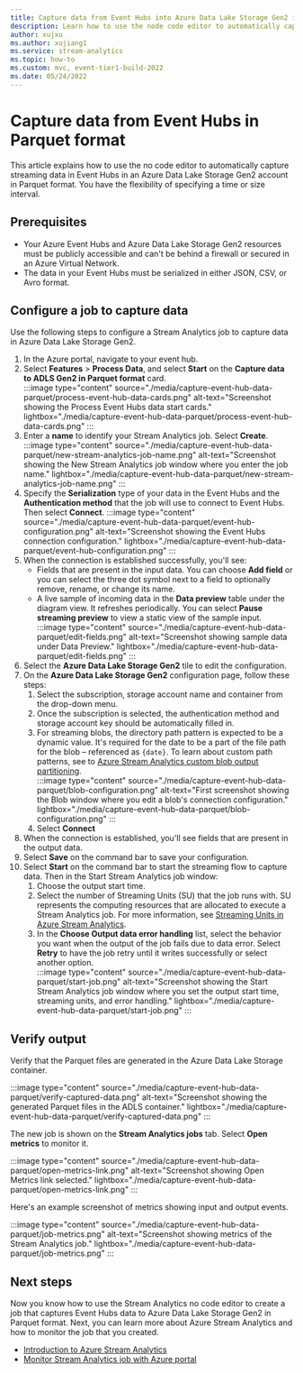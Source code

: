 ```yaml
---
title: Capture data from Event Hubs into Azure Data Lake Storage Gen2 in Parquet format
description: Learn how to use the node code editor to automatically capture the streaming data in Event Hubs in an Azure Data Lake Storage Gen2 account in Parquet format.
author: xujxu
ms.author: xujiang1
ms.service: stream-analytics
ms.topic: how-to
ms.custom: mvc, event-tier1-build-2022
ms.date: 05/24/2022
---
```

# Capture data from Event Hubs in Parquet format

This article explains how to use the no code editor to automatically capture streaming data in Event Hubs in an Azure Data Lake Storage Gen2 account in Parquet format. You have the flexibility of specifying a time or size interval.

## Prerequisites

- Your Azure Event Hubs and Azure Data Lake Storage Gen2 resources must be publicly accessible and can't be behind a firewall or secured in an Azure Virtual Network.
- The data in your Event Hubs must be serialized in either JSON, CSV, or Avro format.

## Configure a job to capture data

Use the following steps to configure a Stream Analytics job to capture data in Azure Data Lake Storage Gen2.

1. In the Azure portal, navigate to your event hub. 
1. Select **Features** > **Process Data**, and select **Start** on the **Capture data to ADLS Gen2 in Parquet format** card.  
    :::image type="content" source="./media/capture-event-hub-data-parquet/process-event-hub-data-cards.png" alt-text="Screenshot showing the Process Event Hubs data start cards." lightbox="./media/capture-event-hub-data-parquet/process-event-hub-data-cards.png" :::
1. Enter a **name** to identify your Stream Analytics job. Select **Create**.  
    :::image type="content" source="./media/capture-event-hub-data-parquet/new-stream-analytics-job-name.png" alt-text="Screenshot showing the New Stream Analytics job window where you enter the job name." lightbox="./media/capture-event-hub-data-parquet/new-stream-analytics-job-name.png" :::
1. Specify the **Serialization** type of your data in the Event Hubs and the **Authentication method** that the job will use to connect to Event Hubs. Then select **Connect**.
    :::image type="content" source="./media/capture-event-hub-data-parquet/event-hub-configuration.png" alt-text="Screenshot showing the Event Hubs connection configuration." lightbox="./media/capture-event-hub-data-parquet/event-hub-configuration.png" :::
1. When the connection is established successfully, you'll see:
    - Fields that are present in the input data. You can choose **Add field** or you can select the three dot symbol next to a field to optionally remove, rename, or change its name.
    - A live sample of incoming data in the **Data preview** table under the diagram view. It refreshes periodically. You can select **Pause streaming preview** to view a static view of the sample input.  
        :::image type="content" source="./media/capture-event-hub-data-parquet/edit-fields.png" alt-text="Screenshot showing sample data under Data Preview." lightbox="./media/capture-event-hub-data-parquet/edit-fields.png" :::
1. Select the **Azure Data Lake Storage Gen2** tile to edit the configuration. 
1. On the **Azure Data Lake Storage Gen2** configuration page, follow these steps:     
    1. Select the subscription, storage account name and container from the drop-down menu. 
    1. Once the subscription is selected, the authentication method and storage account key should be automatically filled in.  
    1. For streaming blobs, the directory path pattern is expected to be a dynamic value. It's required for the date to be a part of the file path for the blob – referenced as `{date}`. To learn about custom path patterns, see to [Azure Stream Analytics custom blob output partitioning](stream-analytics-custom-path-patterns-blob-storage-output.md).  
        :::image type="content" source="./media/capture-event-hub-data-parquet/blob-configuration.png" alt-text="First screenshot showing the Blob window where you edit a blob's connection configuration." lightbox="./media/capture-event-hub-data-parquet/blob-configuration.png" :::  
    1. Select **Connect**
1. When the connection is established, you'll see fields that are present in the output data.
1. Select **Save** on the command bar to save your configuration.
1. Select **Start** on the command bar to start the streaming flow to capture data. Then in the Start Stream Analytics job window:
    1. Choose the output start time.
    1. Select the number of Streaming Units (SU) that the job runs with. SU represents the computing resources that are allocated to execute a Stream Analytics job. For more information, see [Streaming Units in Azure Stream Analytics](stream-analytics-streaming-unit-consumption.md).
    1. In the **Choose Output data error handling** list, select the behavior you want when the output of the job fails due to data error. Select **Retry** to have the job retry until it writes successfully or select another option.  
        :::image type="content" source="./media/capture-event-hub-data-parquet/start-job.png" alt-text="Screenshot showing the Start Stream Analytics job window where you set the output start time, streaming units, and error handling." lightbox="./media/capture-event-hub-data-parquet/start-job.png" :::

## Verify output
Verify that the Parquet files are generated in the Azure Data Lake Storage container. 

:::image type="content" source="./media/capture-event-hub-data-parquet/verify-captured-data.png" alt-text="Screenshot showing the generated Parquet files in the ADLS container." lightbox="./media/capture-event-hub-data-parquet/verify-captured-data.png" :::


The new job is shown on the **Stream Analytics jobs** tab. Select **Open metrics** to monitor it. 

:::image type="content" source="./media/capture-event-hub-data-parquet/open-metrics-link.png" alt-text="Screenshot showing Open Metrics link selected." lightbox="./media/capture-event-hub-data-parquet/open-metrics-link.png" :::

Here's an example screenshot of metrics showing input and output events. 

:::image type="content" source="./media/capture-event-hub-data-parquet/job-metrics.png" alt-text="Screenshot showing metrics of the Stream Analytics job." lightbox="./media/capture-event-hub-data-parquet/job-metrics.png" :::

## Next steps

Now you know how to use the Stream Analytics no code editor to create a job that captures Event Hubs data to Azure Data Lake Storage Gen2 in Parquet format. Next, you can learn more about Azure Stream Analytics and how to monitor the job that you created.

* [Introduction to Azure Stream Analytics](stream-analytics-introduction.md)
* [Monitor Stream Analytics job with Azure portal](stream-analytics-monitoring.md)
